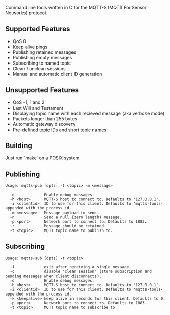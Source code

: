 Command line tools written in C for the MQTT-S (MQTT For Sensor Networks) protocol.

Supported Features
------------------

- QoS 0
- Keep alive pings
- Publishing retained messages
- Publishing empty messages
- Subscribing to named topic
- Clean / unclean sessions
- Manual and automatic client ID generation


Unsupported Features
--------------------

- QoS -1, 1 and 2
- Last Will and Testament
- Displaying topic name with each recieved message (aka verbose mode)
- Packets longer than 255 bytes
- Automatic gateway discovery
- Pre-defined topic IDs and short topic names


Building
--------

Just run 'make' on a POSIX system.


Publishing
----------

    Usage: mqtts-pub [opts] -t <topic> -m <message>

      -d             Enable debug messages.
      -h <host>      MQTT-S host to connect to. Defaults to '127.0.0.1'.
      -i <clientid>  ID to use for this client. Defaults to 'mqtts-tools-' appended with the process id.
      -m <message>   Message payload to send.
      -n             Send a null (zero length) message.
      -p <port>      Network port to connect to. Defaults to 1883.
      -r             Message should be retained.
      -t <topic>     MQTT topic name to publish to.


Subscribing
-----------

    Usage: mqtts-sub [opts] -t <topic>

      -1             exit after receiving a single message.
      -c             disable 'clean session' (store subscription and pending messages when client disconnects).
      -d             Enable debug messages.
      -h <host>      MQTT-S host to connect to. Defaults to '127.0.0.1'.
      -i <clientid>  ID to use for this client. Defaults to 'mqtts-tools-' appended with the process id.
      -k <keepalive> keep alive in seconds for this client. Defaults to 0.
      -p <port>      Network port to connect to. Defaults to 1883.
      -t <topic>     MQTT topic name to subscribe to.
